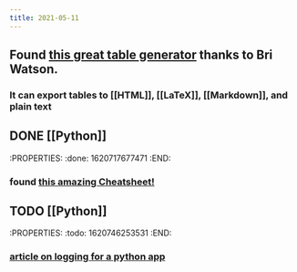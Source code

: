 ```yaml
---
title: 2021-05-11
---
```


## Found [this great table generator](https://www.tablesgenerator.com/markdown_tables) thanks to Bri Watson.
### It can export tables to [[HTML]], [[LaTeX]], [[Markdown]], and plain text
## DONE [[Python]] 
:PROPERTIES:
:done: 1620717677471
:END:
### found [this amazing Cheatsheet!](https://github.com/gto76/python-cheatsheet)
## TODO [[Python]]
:PROPERTIES:
:todo: 1620746253531
:END:
### [article on logging for a python app](https://towardsdatascience.com/the-reusable-python-logging-template-for-all-your-data-science-apps-551697c8540)
